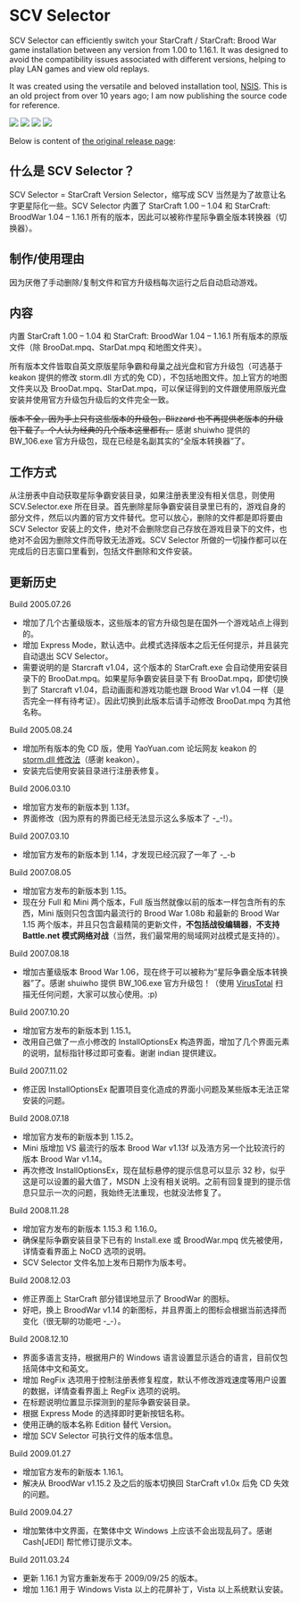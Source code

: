 # SCV Selector

SCV Selector can efficiently switch your StarCraft / StarCraft: Brood War game installation between any version from 1.00 to 1.16.1. It was designed to avoid the compatibility issues associated with different versions, helping to play LAN games and view old replays.

It was created using the versatile and beloved installation tool, [NSIS](https://sourceforge.net/projects/nsis/). This is an old project from over 10 years ago; I am now publishing the source code for reference.

![](/SCV.Selector.png)
![](/SCV.Selector.Full.png)
![](/SCV.Selector.Full.chs.png)
![](/SCV.Selector.Full.eng.png)

Below is content of [the original release page](https://web.archive.org/web/20130729094041/http://rainux.org:80/scv-selector-starcraft-full-version-changer-switcher/):

## 什么是 SCV Selector？

SCV Selector = StarCraft Version Selector，缩写成 SCV 当然是为了故意让名字更星际化一些。SCV Selector 内置了 StarCraft 1.00 – 1.04 和 StarCraft: BroodWar 1.04 – 1.16.1 所有的版本，因此可以被称作星际争霸全版本转换器（切换器）。

## 制作/使用理由

因为厌倦了手动删除/复制文件和官方升级档每次运行之后自动启动游戏。

## 内容

内置 StarCraft 1.00 – 1.04 和 StarCraft: BroodWar 1.04 – 1.16.1 所有版本的原版文件（除 BrooDat.mpq、StarDat.mpq 和地图文件夹）。

所有版本文件皆取自英文原版星际争霸和母巢之战光盘和官方升级包（可选基于 keakon 提供的修改 storm.dll 方式的免 CD），不包括地图文件。加上官方的地图文件夹以及 BrooDat.mpq、StarDat.mpq，可以保证得到的文件跟使用原版光盘安装并使用官方升级包升级后的文件完全一致。

~~版本不全，因为手上只有这些版本的升级包，Blizzard 也不再提供老版本的升级包下载了。个人认为经典的几个版本这里都有。~~ 感谢 shuiwho 提供的 BW_106.exe 官方升级包，现在已经是名副其实的“全版本转换器”了。

## 工作方式

从注册表中自动获取星际争霸安装目录，如果注册表里没有相关信息，则使用 SCV.Selector.exe 所在目录。首先删除星际争霸安装目录里已有的，游戏自身的部分文件，然后以内置的官方文件替代。您可以放心，删除的文件都是即将要由 SCV Selector 安装上的文件，绝对不会删除您自己存放在游戏目录下的文件，也绝对不会因为删除文件而导致无法游戏。SCV Selector 所做的一切操作都可以在完成后的日志窗口里看到，包括文件删除和文件安装。

## 更新历史

Build 2005.07.26

- 增加了几个古董级版本，这些版本的官方升级包是在国外一个游戏站点上得到的。
- 增加 Express Mode，默认选中。此模式选择版本之后无任何提示，并且装完自动退出 SCV Selector。
- 需要说明的是 Starcraft v1.04，这个版本的 StarCraft.exe 会自动使用安装目录下的 BrooDat.mpq。如果星际争霸安装目录下有 BrooDat.mpq，即使切换到了 Starcraft v1.04，启动画面和游戏功能也跟 Brood War v1.04 一样（是否完全一样有待考证）。因此切换到此版本后请手动修改 BrooDat.mpq 为其他名称。

Build 2005.08.24

- 增加所有版本的免 CD 版，使用 YaoYuan.com 论坛网友 keakon 的 [storm.dll 修改法](https://web.archive.org/web/20100812084618/http://bbs.yaoyuan.com:80/viewthread.php?tid=105785)（感谢 keakon）。
- 安装完后使用安装目录进行注册表修复。

Build 2006.03.10

- 增加官方发布的新版本到 1.13f。
- 界面修改（因为原有的界面已经无法显示这么多版本了 -_-!）。

Build 2007.03.10

- 增加官方发布的新版本到 1.14，才发现已经沉寂了一年了 -_-b

Build 2007.08.05

- 增加官方发布的新版本到 1.15。
- 现在分 Full 和 Mini 两个版本，Full 版当然就像以前的版本一样包含所有的东西，Mini 版则只包含国内最流行的 Brood War 1.08b 和最新的 Brood War 1.15 两个版本，并且只包含最精简的更新文件，**不包括战役编辑器**，**不支持 Battle.net 模式网络对战**（当然，我们最常用的局域网对战模式是支持的）。

Build 2007.08.18

- 增加古董级版本 Brood War 1.06，现在终于可以被称为“星际争霸全版本转换器”了。感谢 shuiwho 提供 BW_106.exe 官方升级包！（使用 [VirusTotal](http://www.virustotal.com/) 扫描无任何问题，大家可以放心使用。:p)

Build 2007.10.20

- 增加官方发布的新版本到 1.15.1。
- 改用自己做了一点小修改的 InstallOptionsEx 构造界面，增加了几个界面元素的说明，鼠标指针移过即可查看。谢谢 indian 提供建议。

Build 2007.11.02

- 修正因 InstallOptionsEx 配置项目变化造成的界面小问题及某些版本无法正常安装的问题。

Build 2008.07.18

- 增加官方发布的新版本到 1.15.2。
- Mini 版增加 VS 最流行的版本 Brood War v1.13f 以及浩方另一个比较流行的版本 Brood War v1.14。
- 再次修改 InstallOptionsEx，现在鼠标悬停的提示信息可以显示 32 秒，似乎这是可以设置的最大值了，MSDN 上没有相关说明。之前有回复提到的提示信息只显示一次的问题，我始终无法重现，也就没法修复了。

Build 2008.11.28

- 增加官方发布的新版本 1.15.3 和 1.16.0。
- 确保星际争霸安装目录下已有的 Install.exe 或 BroodWar.mpq 优先被使用，详情查看界面上 NoCD 选项的说明。
- SCV Selector 文件名加上发布日期作为版本号。

Build 2008.12.03

- 修正界面上 StarCraft 部分错误地显示了 BroodWar 的图标。
- 好吧，换上 BroodWar v1.14 的新图标，并且界面上的图标会根据当前选择而变化（很无聊的功能吧 -_-）。

Build 2008.12.10

- 界面多语言支持，根据用户的 Windows 语言设置显示适合的语言，目前仅包括简体中文和英文。
- 增加 RegFix 选项用于控制注册表修复程度，默认不修改游戏速度等用户设置的数据，详情查看界面上 RegFix 选项的说明。
- 在标题说明位置显示探测到的星际争霸安装目录。
- 根据 Express Mode 的选择即时更新按钮名称。
- 使用正确的版本名称 Edition 替代 Version。
- 增加 SCV Selector 可执行文件的版本信息。

Build 2009.01.27

- 增加官方发布的新版本 1.16.1。
- 解决从 BroodWar v1.15.2 及之后的版本切换回 StarCraft v1.0x 后免 CD 失效的问题。

Build 2009.04.27

- 增加繁体中文界面，在繁体中文 Windows 上应该不会出现乱码了。感谢 Cash[JEDI] 帮忙修订提示文本。

Build 2011.03.24

- 更新 1.16.1 为官方重新发布于 2009/09/25 的版本。
- 增加 1.16.1 用于 Windows Vista 以上的花屏补丁，Vista 以上系统默认安装。
